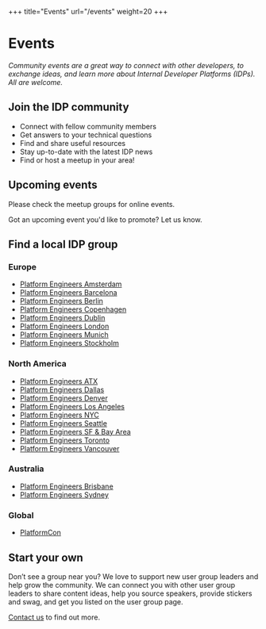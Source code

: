+++
title="Events"
url="/events"
weight=20
+++

# Events

_Community events are a great way to connect with other developers, to exchange ideas, and learn more about Internal Developer Platforms (IDPs). All are welcome._

## Join the IDP community 

- Connect with fellow community members
- Get answers to your technical questions
- Find and share useful resources
- Stay up-to-date with the latest IDP news
- Find or host a meetup in your area!

## Upcoming events

Please check the meetup groups for online events.

Got an upcoming event you'd like to promote? Let us know.

## Find a local IDP group

### Europe

- [Platform Engineers Amsterdam](https://www.meetup.com/platform-engineers-amsterdam/)
- [Platform Engineers Barcelona](https://www.meetup.com/platform-engineers-barcelona/)
- [Platform Engineers Berlin](https://www.meetup.com/platform-engineers-berlin/)
- [Platform Engineers Copenhagen](https://www.meetup.com/platform-engineers-copenhagen/)
- [Platform Engineers Dublin](https://www.meetup.com/platform-engineers-dublin/)
- [Platform Engineers London](https://www.meetup.com/platform-engineers-london/)
- [Platform Engineers Munich](https://www.meetup.com/platform-engineers-munich/)
- [Platform Engineers Stockholm](https://www.meetup.com/platform-engineers-stockholm/)

### North America

- [Platform Engineers ATX](https://www.meetup.com/platform-engineers-atx-online/)
- [Platform Engineers Dallas](https://www.meetup.com/platform-engineers-dallas/)
- [Platform Engineers Denver](https://www.meetup.com/platform-engineers-denver/)
- [Platform Engineers Los Angeles](https://www.meetup.com/platform-engineers-los-angeles/)
- [Platform Engineers NYC](https://www.meetup.com/platform-engineers-nyc/)
- [Platform Engineers Seattle](https://www.meetup.com/platform-engineers-seattle/)
- [Platform Engineers SF & Bay Area](https://www.meetup.com/platform-engineers-sf/)
- [Platform Engineers Toronto](https://www.meetup.com/platform-engineers-toronto/)
- [Platform Engineers Vancouver](https://www.meetup.com/platform-engineers-vancouver/)

### Australia

- [Platform Engineers Brisbane](https://www.meetup.com/pebrisbane/)
- [Platform Engineers Sydney](https://www.meetup.com/Sydney-PE/)

### Global
- [PlatformCon](https://platformcon.com/)

## Start your own

Don’t see a group near you? We love to support new user group leaders and help grow the community. We can connect you with other user group leaders to share content ideas, help you source speakers, provide stickers and swag, and get you listed on the user group page.

[Contact us](mailto:info@internaldeveloperplatform.org) to find out more.
